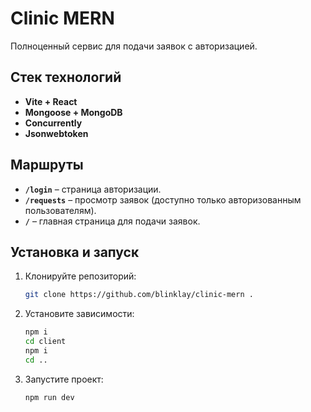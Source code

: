 # Clinic MERN

Полноценный сервис для подачи заявок с авторизацией.

## Стек технологий

- **Vite + React**
- **Mongoose + MongoDB**
- **Concurrently**
- **Jsonwebtoken**

## Маршруты

- **`/login`** – страница авторизации.
- **`/requests`** – просмотр заявок (доступно только авторизованным пользователям).
- **`/`** – главная страница для подачи заявок.

## Установка и запуск

1. Клонируйте репозиторий:
    ```bash
    git clone https://github.com/blinklay/clinic-mern .
    ```

2. Установите зависимости:
    ```bash
    npm i
    cd client
    npm i
    cd ..
    ```

3. Запустите проект:
    ```bash
    npm run dev
    ```

